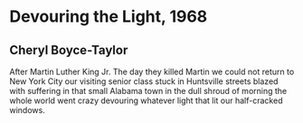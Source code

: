 # Devouring the Light, 1968
## Cheryl Boyce-Taylor
After Martin Luther King Jr.
The day they killed Martin
we could not return to New York City
our visiting senior class stuck in Huntsville
streets blazed with suffering in that small
Alabama town
in the dull shroud of morning
the whole world went crazy
devouring whatever light
that lit our half-cracked windows.